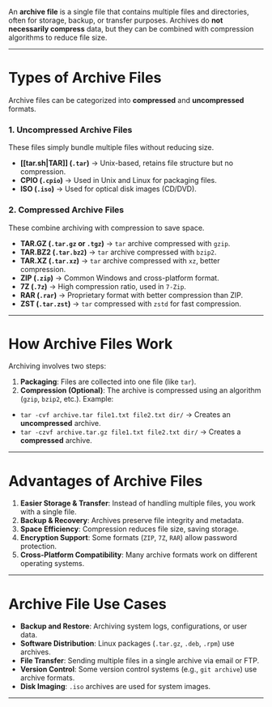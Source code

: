 
An **archive file** is a single file that contains multiple files and directories, often for storage, backup, or transfer purposes. Archives do **not necessarily compress** data, but they can be combined with compression algorithms to reduce file size.

---
# **Types of Archive Files**
Archive files can be categorized into **compressed** and **uncompressed** formats.
### **1. Uncompressed Archive Files**
These files simply bundle multiple files without reducing size.
- **[[tar.sh|TAR]] (`.tar`)** → Unix-based, retains file structure but no compression.
- **CPIO (`.cpio`)** → Used in Unix and Linux for packaging files.
- **ISO (`.iso`)** → Used for optical disk images (CD/DVD).
### **2. Compressed Archive Files**
These combine archiving with compression to save space.
- **TAR.GZ (`.tar.gz` or `.tgz`)** → `tar` archive compressed with `gzip`.
- **TAR.BZ2 (`.tar.bz2`)** → `tar` archive compressed with `bzip2`.
- **TAR.XZ (`.tar.xz`)** → `tar` archive compressed with `xz`, better compression.
- **ZIP (`.zip`)** → Common Windows and cross-platform format.
- **7Z (`.7z`)** → High compression ratio, used in `7-Zip`.
- **RAR (`.rar`)** → Proprietary format with better compression than ZIP.
- **ZST (`.tar.zst`)** → `tar` compressed with `zstd` for fast compression.
---
# **How Archive Files Work**
Archiving involves two steps:
1. **Packaging**: Files are collected into one file (like `tar`).
2. **Compression (Optional)**: The archive is compressed using an algorithm (`gzip`, `bzip2`, etc.).
Example:
- `tar -cvf archive.tar file1.txt file2.txt dir/` → Creates an **uncompressed** archive.
- `tar -czvf archive.tar.gz file1.txt file2.txt dir/` → Creates a **compressed** archive.

---
# **Advantages of Archive Files**
1. **Easier Storage & Transfer**: Instead of handling multiple files, you work with a single file.
2. **Backup & Recovery**: Archives preserve file integrity and metadata.
3. **Space Efficiency**: Compression reduces file size, saving storage.
4. **Encryption Support**: Some formats (`ZIP`, `7Z`, `RAR`) allow password protection.
5. **Cross-Platform Compatibility**: Many archive formats work on different operating systems.
---
# **Archive File Use Cases**
- **Backup and Restore**: Archiving system logs, configurations, or user data.
- **Software Distribution**: Linux packages (`.tar.gz`, `.deb`, `.rpm`) use archives.
- **File Transfer**: Sending multiple files in a single archive via email or FTP.
- **Version Control**: Some version control systems (e.g., `git archive`) use archive formats.
- **Disk Imaging**: `.iso` archives are used for system images.
---